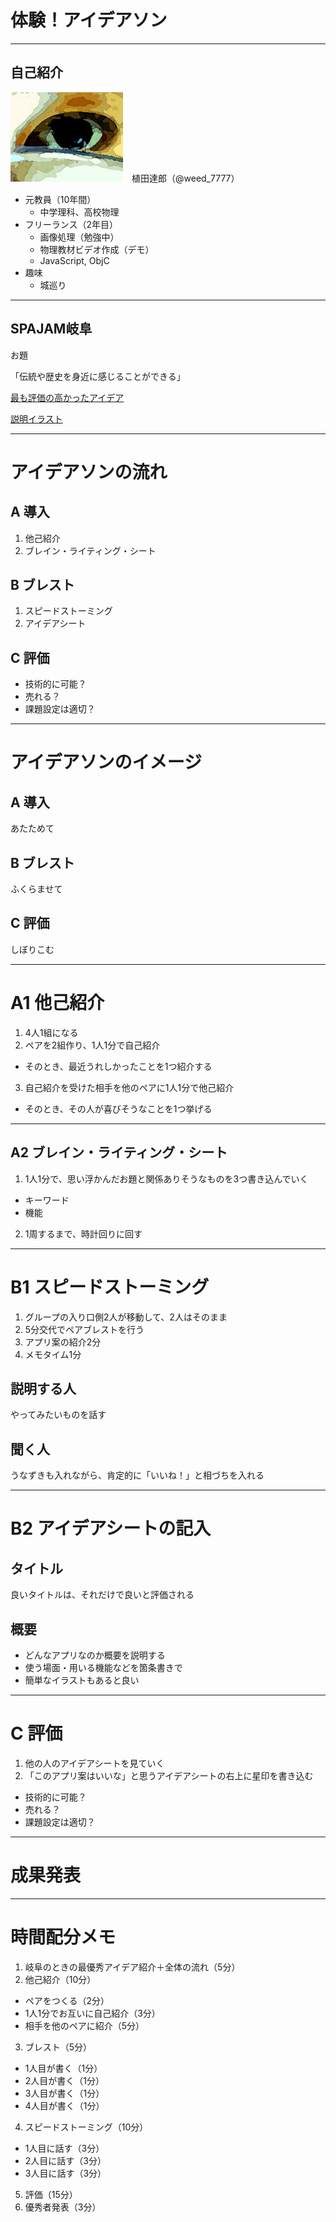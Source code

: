 # 体験！アイデアソン

---

## 自己紹介

![Weed](image/weed.jpg)　植田達郎（@weed_7777）

- 元教員（10年間）
  - 中学理科、高校物理
- フリーランス（2年目）
  - 画像処理（勉強中）
  - 物理教材ビデオ作成（デモ）
  - JavaScript, ObjC
- 趣味
  - 城巡り

---

## SPAJAM岐阜

お題

「伝統や歴史を身近に感じることができる」

[最も評価の高かったアイデア](image/hige_wo_nuku.jpg)

[説明イラスト](image/hige_wo_nuku_detail.jpg)

---

# アイデアソンの流れ

## A 導入

1. 他己紹介
2. ブレイン・ライティング・シート

## B ブレスト

1. スピードストーミング
2. アイデアシート

## C 評価

- 技術的に可能？
- 売れる？
- 課題設定は適切？

---

# アイデアソンのイメージ

## A 導入

あたためて

## B ブレスト

ふくらませて

## C 評価

しぼりこむ

---

# A1 他己紹介

1. 4人1組になる
2. ペアを2組作り、1人1分で自己紹介
  - そのとき、最近うれしかったことを1つ紹介する
3. 自己紹介を受けた相手を他のペアに1人1分で他己紹介
  - そのとき、その人が喜びそうなことを1つ挙げる

---

## A2 ブレイン・ライティング・シート

1. 1人1分で、思い浮かんだお題と関係ありそうなものを3つ書き込んでいく
  - キーワード
  - 機能
2. 1周するまで、時計回りに回す

---

# B1 スピードストーミング

1. グループの入り口側2人が移動して、2人はそのまま
2. 5分交代でペアブレストを行う
  1. アプリ案の紹介2分
  2. メモタイム1分

## 説明する人

やってみたいものを話す

## 聞く人

うなずきも入れながら、肯定的に「いいね！」と相づちを入れる

---

# B2 アイデアシートの記入

## タイトル

良いタイトルは、それだけで良いと評価される

## 概要

- どんなアプリなのか概要を説明する
- 使う場面・用いる機能などを箇条書きで
- 簡単なイラストもあると良い

---

# C 評価

1. 他の人のアイデアシートを見ていく
2. 「このアプリ案はいいな」と思うアイデアシートの右上に星印を書き込む
  - 技術的に可能？
  - 売れる？
  - 課題設定は適切？

---

# 成果発表

---

# 時間配分メモ

1. 岐阜のときの最優秀アイデア紹介＋全体の流れ（5分）
2. 他己紹介（10分）
  - ペアをつくる（2分）
  - 1人1分でお互いに自己紹介（3分）
  - 相手を他のペアに紹介（5分）
3. ブレスト（5分）
  - 1人目が書く（1分）
  - 2人目が書く（1分）
  - 3人目が書く（1分）
  - 4人目が書く（1分）
4. スピードストーミング（10分）
  - 1人目に話す（3分）
  - 2人目に話す（3分）
  - 3人目に話す（3分）
5. 評価（15分）
6. 優秀者発表（3分）